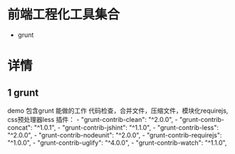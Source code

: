 # 前端工程化工具集合
   - grunt

# 详情  
## 1 grunt
 
 demo 包含grunt 能做的工作 代码检查，合并文件，压缩文件，模块化requirejs, css预处理器less
 插件：
    - "grunt-contrib-clean": "^2.0.0",
    - "grunt-contrib-concat": "^1.0.1",
    - "grunt-contrib-jshint": "^1.1.0",
    - "grunt-contrib-less": "^2.0.0",
    - "grunt-contrib-nodeunit": "^2.0.0",
    - "grunt-contrib-requirejs": "^1.0.0",
    - "grunt-contrib-uglify": "^4.0.0",
    - "grunt-contrib-watch": "^1.1.0",

